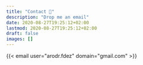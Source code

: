 ```yaml
---
title: "Contact 📩"
description: "Drop me an email"
date: 2020-08-27T19:25:12+02:00
lastmod: 2020-08-27T19:25:12+02:00
draft: false
images: []
---
```


{{< email user="arodr.fdez" domain="gmail.com" >}}

